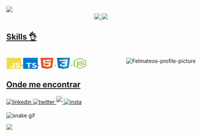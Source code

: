 <img src="https://capsule-render.vercel.app/api?type=waving&color=cc0000&height=270&section=header&fontAlignY=35&text=mazzaro1&desc=JavaScript,%20TypeScript,%20React,%20React-Native%20e%20C%20Sharp&fontSize=90&fontColor=0d1117&fontColor=0d1117" />


<div align="center">
  <a href="https://beacons.ai/mazzaro1">
  <img height="180em" src="https://github-readme-stats.vercel.app/api?username=mazzaro1&show_icons=true&theme=github_dark&hide_border&include_all_commits=true&count_private=true"/>
  <img height="180em" src="https://github-readme-stats.vercel.app/api/top-langs/?username=mazzaro1&layout=compact&langs_count=16&theme=github_dark&hide_border"/>
</div>  
  
  ## <b>Skills 👌</b> 
  <div style="display: inline_block"><br>
  <img align="center" alt="JavaScript" height="30" width="40" src="https://raw.githubusercontent.com/devicons/devicon/master/icons/javascript/javascript-plain.svg">
  <img align="center" alt="TypeScript" height="30" width="40" src="https://raw.githubusercontent.com/devicons/devicon/master/icons/typescript/typescript-plain.svg">
  <img align="center" alt="HTML5" height="30" width="40" src="https://raw.githubusercontent.com/devicons/devicon/master/icons/html5/html5-original.svg">
  <img align="center" alt="CSS3" height="30" width="40" src="https://raw.githubusercontent.com/devicons/devicon/master/icons/css3/css3-original.svg">
  <img align="center" alt="Node.js" height="30" width="40" src="https://raw.githubusercontent.com/devicons/devicon/master/icons/nodejs/nodejs-original.svg">
  <img align="right" alt="Felmateos-profile-picture" height="150" src="https://i.pinimg.com/originals/a7/f4/e2/a7f4e28cf5cbd24a8130d4d970c8174e.gif">
</div> 
    
    
    
  ## <b>Onde me encontrar </b>
    
  <div float="left">
  <a href="https://www.linkedin.com/in/luiz-gustavo-da-cunha-3a9b60187/">
<img src="https://img.shields.io/badge/linkedin-%2300acee.svg?color=405DE6&style=for-the-badge&logo=linkedin&logoColor=white" alt=linkedin style="margin-bottom: 5px;"/>
</a>
  <a href="[https://twitter.com/felmateos](https://twitter.com/mazzaro_gustavo)">
<img src="https://img.shields.io/badge/twitter-%2300acee.svg?color=1DA1F2&style=for-the-badge&logo=twitter&logoColor=white" alt=twitter style="margin-bottom: 5px;"/>
</a>
  <a href="mailto:gustamazzaro@gmail.com">
<img src="https://img.shields.io/badge/gmail-%23EA4335.svg?style=for-the-badge&logo=gmail&logoColor=white" t=mail style="margin-bottom: 5px;" />
</a>
    <a href="https://www.instagram.com/mazzaro1/">
<img src="https://img.shields.io/badge/Instagram-E4405F?style=for-the-badge&logo=instagram&logoColor=white" alt=insta style="margin-bottom: 5px;" />
</a>
        
</div>
  
  
  ![snake gif](https://github.com/mazzaro1/mazzaro1/blob/output/github-contribution-grid-snake.svg)

  
  <img src="https://capsule-render.vercel.app/api?type=waving&color=cc0000&height=200&section=footer" />
